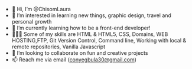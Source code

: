 - 👋 Hi, I’m @ChisomLaura
- 👀 I’m interested in learning new things, graphic design, travel and personal growth
- 🌱 I’m currently learning how to be a front-end developer!
- 👩🏽‍💻 Some of my skills are HTML & HTML5, CSS, Domains, WEB HOSTING,FTP, Git Version Control, Command line, Working with local & remote repositories, Vanilla Javascript
- 💞️ I’m looking to collaborate on fun and creative projects
- 📫 Reach me via email (conyegbula30@gmail.com)

<!---
ChisomLaura/ChisomLaura is a ✨ special ✨ repository because its `README.md` (this file) appears on your GitHub profile.
You can click the Preview link to take a look at your changes.
--->
